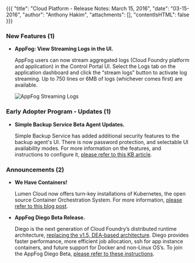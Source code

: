 {{{
"title": "Cloud Platform - Release Notes: March 15, 2016",
"date": "03-15-2016",
"author": "Anthony Hakim",
"attachments": [],
"contentIsHTML": false
}}}
### New Features (1)

* __AppFog: View Streaming Logs in the UI.__

	AppFog users can now stream aggregated logs (Cloud Foundry platform and application) in the Control Portal UI. Select the Logs tab on the application dashboard and click the “stream logs” button to activate log streaming. Up to 750 lines or 6MB of logs (whichever comes first) are available.

	![AppFog Streaming Logs](../../images/2016-03-15-release-notes-af.gif)

### Early Adopter Program - Updates (1)

* __Simple Backup Service Beta Agent Updates.__

	Simple Backup Service has added additional security features to the backup agent's UI. There is now password protection, and selectable UI availability modes. For more information on the features, and instructions to configure it, [please refer to this KB article](https://www.ctl.io/knowledge-base/backup/sbs-agent-security/).

### Announcements (2)

* __We Have Containers!__

	Lumen Cloud now offers turn-key installations of Kubernetes, the open source Container Orchestration System. For more information, [please refer to this blog post](https://www.ctl.io/blog/post/kubernetes-on-centurylink-cloud/).

* __AppFog Diego Beta Release.__

	Diego is the next generation of Cloud Foundry’s distributed runtime architecture, [replacing the v1.5, DEA-based architecture](http://docs.run.pivotal.io/concepts/diego/dea-vs-diego.html). Diego provides faster performance, more efficient job allocation, ssh for app instance containers, and future support for Docker and non-Linux OS’s. To join the AppFog Diego Beta, [please refer to these instructions](https://www.ctl.io/knowledge-base/appfog/using-diego/).
